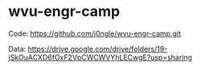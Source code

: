 # wvu-engr-camp

Code:
https://github.com/j0ngle/wvu-engr-camp.git

Data:
https://drive.google.com/drive/folders/19-jSkOuACXD6fOxF2VpCWCWVYhLECwgE?usp=sharing
